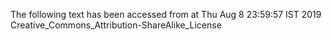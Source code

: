 The following text has been accessed from at Thu Aug 8 23:59:57 IST 2019
Creative_Commons_Attribution-ShareAlike_License
